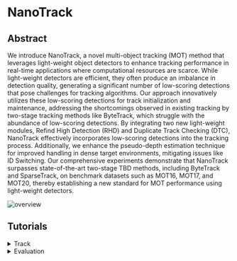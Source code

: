 # NanoTrack

## Abstract
We introduce NanoTrack, a novel multi-object tracking (MOT) method that leverages light-weight object detectors to enhance tracking performance in real-time applications where computational resources are scarce. While light-weight detectors are efficient, they often produce an imbalance in detection quality, generating a significant number of low-scoring detections that pose challenges for tracking algorithms. Our approach innovatively utilizes these low-scoring detections for track initialization and maintenance, addressing the shortcomings observed in existing tracking by two-stage tracking methods like ByteTrack, which struggle with the abundance of low-scoring detections. By integrating two new light-weight modules, Refind High Detection (RHD) and Duplicate Track Checking (DTC), NanoTrack effectively incorporates low-scoring detections into the tracking process. Additionally, we enhance the pseudo-depth estimation technique for improved handling in dense target environments, mitigating issues like ID Switching. Our comprehensive experiments demonstrate that NanoTrack surpasses state-of-the-art two-stage TBD methods, including ByteTrack and SparseTrack, on benchmark datasets such as MOT16, MOT17, and MOT20, thereby establishing a new standard for MOT performance using light-weight detectors.

![overview](asserts/overview.png)

## Tutorials

<details>
<summary>Track</summary>

```bash
$ python track.py --demo video --config your_config_path --model your_model_path --reid-model your_reid_path --path your_video_path --tracking-method nanotrack
```
</details>

<details>
<summary>Evaluation</summary>

```bash
$ python val.py --demo image --config your_config_path --model your_model_path --reid-model your_reid_path --benchmark MOT16 --tracking-method nanotrack
```
</details>